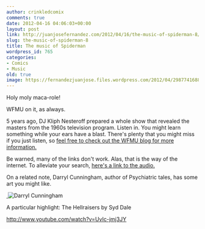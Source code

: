 ```yaml
---
author: crinkledcomix
comments: true
date: 2012-04-16 04:06:03+00:00
layout: post
link: http://juanjosefernandez.com/2012/04/16/the-music-of-spiderman-8/
slug: the-music-of-spiderman-8
title: The music of Spiderman
wordpress_id: 765
categories:
- Comics
- Music
old: true
image: https://fernandezjuanjose.files.wordpress.com/2012/04/2987741688.jpeg?w=431
---
```


Holy moly maca-role!

WFMU on it, as always.

5 years ago, DJ Kliph Nesteroff prepared a whole show that revealed the masters from the 1960s television program. Listen in. You might learn something while your ears have a blast. There's plenty that you might miss if you just listen, so [feel free to check out the WFMU blog for more information.](http://blog.wfmu.org/freeform/2007/01/the_music_every.html)

Be warned, many of the links don't work. Alas, that is the way of the internet. To alleviate your search, [here's a link to the audio.](http://blog.wfmu.org/freeform/2007/01/the_music_every.html)

On a related note, Darryl Cunningham, author of Psychiatric tales, has some art you might like.

[ ](http://blog.wfmu.org/freeform/2007/01/the_music_every.html)![Darryl Cunningham](http://fernandezjuanjose.files.wordpress.com/2012/04/2987741688.jpeg?w=431)

A particular highlight: The Hellraisers by Syd Dale

http://www.youtube.com/watch?v=UvIc-jmj3JY
